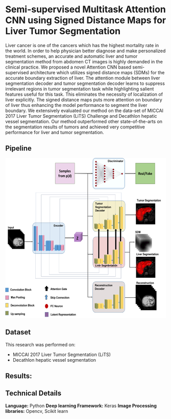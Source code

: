 # Semi-supervised Multitask Attention CNN using Signed Distance Maps for Liver Tumor Segmentation
Liver cancer is one of the cancers which has the highest mortality rate in the world. In order to help physician better diagnose and make personalized treatment schemes, an accurate and automatic liver and tumor segmentation method from abdomen CT images is highly demanded in the clinical practice. We proposed a novel Attention CNN based semi-supervised architecture which utilizes signed distance maps (SDMs) for the accurate boundary extraction of liver. The attention module between liver segmentation decoder and tumor segmentation decoder learns to suppress irrelevant regions in tumor segmentation task while highlighting salient features useful for this task. This eliminates the necessity of localization of liver explicitly. The signed distance maps puts more attention on boundary of liver thus enhancing the model performance to segment the liver boundary. We extensively evaluated our method on the data-set of MICCAI 2017 Liver Tumor Segmentation (LiTS) Challenge and Decathlon hepatic vessel segmentation. Our method outperformed other state-of-the-arts on the segmentation results of tumors and achieved very competitive performance for liver and tumor segmentation.

## Pipeline

<img src="https://github.com/Azkarehman/Liver-Tumor-Segmentation/blob/main/Figures/Liver%20model%20sdm.png" width="700" height="500">

## Dataset
This research was performed on:

 - MICCAI 2017 Liver Tumor Segmentation (LiTS)
 - Decathlon hepatic vessel
   segmentation

## Results:


## Technical Details
**Language:** Python
**Deep learning Framework:** Keras
**Image Processing libraries:** Opencv, Scikit learn

